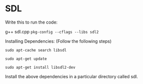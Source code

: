 # SDL
Write this to run the code:


 g++ sdl.cpp ``pkg-config --cflags --libs sdl2``


Installing Dependencies: (Follow the following steps)


`sudo apt-cache search libsdl`


`sudo apt-get update`


`sudo apt-get install libsdl2-dev`


Install the above dependencies in a particular directory called sdl.

